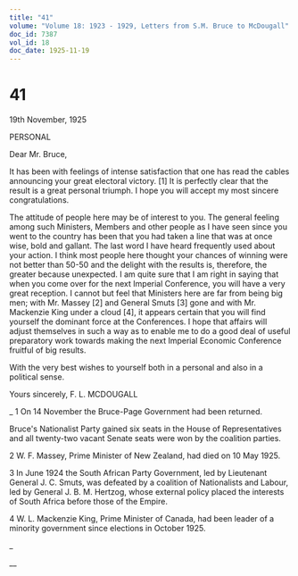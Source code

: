 ```yaml
---
title: "41"
volume: "Volume 18: 1923 - 1929, Letters from S.M. Bruce to McDougall"
doc_id: 7387
vol_id: 18
doc_date: 1925-11-19
---
```


# 41

19th November, 1925

PERSONAL

Dear Mr. Bruce,

It has been with feelings of intense satisfaction that one has read the cables announcing your great electoral victory. [1] It is perfectly clear that the result is a great personal triumph. I hope you will accept my most sincere congratulations.

The attitude of people here may be of interest to you. The general feeling among such Ministers, Members and other people as I have seen since you went to the country has been that you had taken a line that was at once wise, bold and gallant. The last word I have heard frequently used about your action. I think most people here thought your chances of winning were not better than 50-50 and the delight with the results is, therefore, the greater because unexpected. I am quite sure that I am right in saying that when you come over for the next Imperial Conference, you will have a very great reception. I cannot but feel that Ministers here are far from being big men; with Mr. Massey [2] and General Smuts [3] gone and with Mr. Mackenzie King under a cloud [4], it appears certain that you will find yourself the dominant force at the Conferences. I hope that affairs will adjust themselves in such a way as to enable me to do a good deal of useful preparatory work towards making the next Imperial Economic Conference fruitful of big results.

With the very best wishes to yourself both in a personal and also in a political sense.

Yours sincerely, F. L. MCDOUGALL 

_ 1 On 14 November the Bruce-Page Government had been returned.

Bruce's Nationalist Party gained six seats in the House of Representatives and all twenty-two vacant Senate seats were won by the coalition parties.

2 W. F. Massey, Prime Minister of New Zealand, had died on 10 May 1925.

3 In June 1924 the South African Party Government, led by Lieutenant General J. C. Smuts, was defeated by a coalition of Nationalists and Labour, led by General J. B. M. Hertzog, whose external policy placed the interests of South Africa before those of the Empire.

4 W. L. Mackenzie King, Prime Minister of Canada, had been leader of a minority government since elections in October 1925.

_

__

